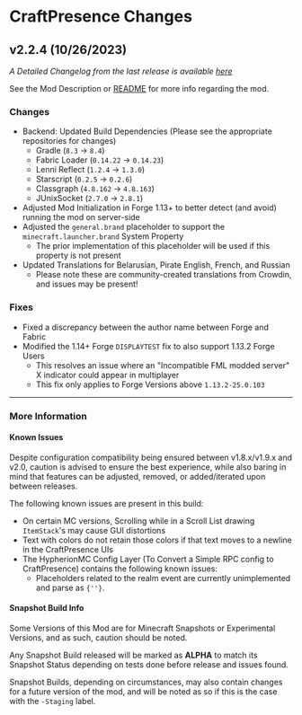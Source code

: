 # CraftPresence Changes

## v2.2.4 (10/26/2023)

_A Detailed Changelog from the last release is
available [here](https://gitlab.com/CDAGaming/CraftPresence/-/compare/release%2Fv2.2.3...release%2Fv2.2.4)_

See the Mod Description or [README](https://gitlab.com/CDAGaming/CraftPresence) for more info regarding the mod.

### Changes

* Backend: Updated Build Dependencies (Please see the appropriate repositories for changes)
    * Gradle (`8.3` -> `8.4`)
    * Fabric Loader (`0.14.22` -> `0.14.23`)
    * Lenni Reflect (`1.2.4` -> `1.3.0`)
    * Starscript (`0.2.5` -> `0.2.6`)
    * Classgraph (`4.8.162` -> `4.8.163`)
    * JUnixSocket (`2.7.0` -> `2.8.1`)
* Adjusted Mod Initialization in Forge 1.13+ to better detect (and avoid) running the mod on server-side
* Adjusted the `general.brand` placeholder to support the `minecraft.launcher.brand` System Property
    * The prior implementation of this placeholder will be used if this property is not present
* Updated Translations for Belarusian, Pirate English, French, and Russian
    * Please note these are community-created translations from Crowdin, and issues may be present!

### Fixes

* Fixed a discrepancy between the author name between Forge and Fabric
* Modified the 1.14+ Forge `DISPLAYTEST` fix to also support 1.13.2 Forge Users
    * This resolves an issue where an "Incompatible FML modded server" X indicator could appear in multiplayer
    * This fix only applies to Forge Versions above `1.13.2-25.0.103`

___

### More Information

#### Known Issues

Despite configuration compatibility being ensured between v1.8.x/v1.9.x and v2.0,
caution is advised to ensure the best experience, while also baring in mind that features can be adjusted, removed, or
added/iterated upon between releases.

The following known issues are present in this build:

* On certain MC versions, Scrolling while in a Scroll List drawing `ItemStack`'s may cause GUI distortions
* Text with colors do not retain those colors if that text moves to a newline in the CraftPresence UIs
* The HypherionMC Config Layer (To Convert a Simple RPC config to CraftPresence) contains the following known issues:
    * Placeholders related to the realm event are currently unimplemented and parse as `{''}`.

#### Snapshot Build Info

Some Versions of this Mod are for Minecraft Snapshots or Experimental Versions, and as such, caution should be noted.

Any Snapshot Build released will be marked as **ALPHA** to match its Snapshot Status depending on tests done before
release
and issues found.

Snapshot Builds, depending on circumstances, may also contain changes for a future version of the mod, and will be noted
as so if this is the case with the `-Staging` label.
